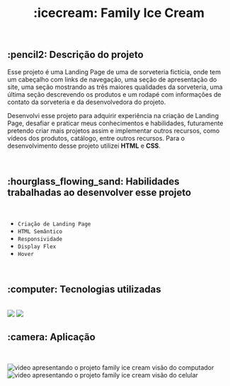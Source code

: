 <h1 align="center"> :icecream: Family Ice Cream </h1><br>

<h2> :pencil2: Descrição do projeto</h2>
<p> 
  Esse projeto é uma Landing Page de uma de sorveteria fictícia, onde tem um cabeçalho com links de navegação, uma seção de 
  apresentação do site, uma seção mostrando as três maiores qualidades da sorveteria, uma última seção descrevendo os produtos e 
  um rodapé com informações de contato da sorveteria e da desenvolvedora do projeto.

  Desenvolvi esse projeto para adquirir experiência na criação de Landing Page, desafiar e praticar meus conhecimentos e habilidades,
  futuramente pretendo criar mais projetos assim e implementar outros recursos, como vídeos dos produtos, catálogo, entre outros 
  recursos. Para o desenvolvimento desse projeto utilizei <strong>HTML</strong> e <strong>CSS</strong>.
</p><br>

<h2> :hourglass_flowing_sand: Habilidades trabalhadas ao desenvolver esse projeto</h2><br>

  - `Criação de Landing Page`
  - `HTML Semântico`
  - `Responsividade`
  - `Display Flex`
  - `Hover`
<br>

<h2> :computer: Tecnologias utilizadas</h2><br>

<img src="https://img.shields.io/badge/HTML5-E34F26?style=for-the-badge&logo=html5&logoColor=white" />
<img src="https://img.shields.io/badge/CSS3-1572B6?style=for-the-badge&logo=css3&logoColor=white" /><br>

<h2> :camera: Aplicação</h2><br>

![video apresentando o projeto family ice cream visão do computador](https://github.com/DhabiaRamos/Family-Ice-Cream/assets/158091611/99fbafc4-09dd-4d71-9513-092f6186580a)
![video apresentando o projeto family ice cream visão do celular](https://github.com/DhabiaRamos/Family-Ice-Cream/assets/158091611/adc4ff2e-7956-4c3d-8060-8a900ff8f8ba)

